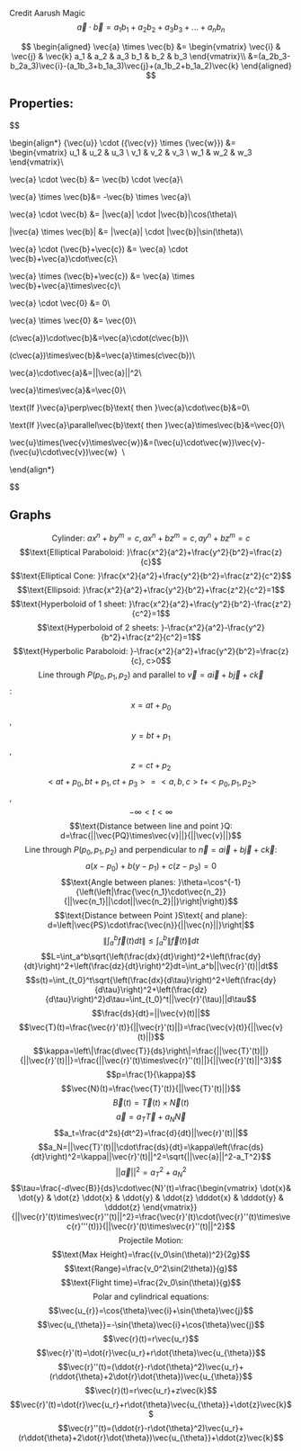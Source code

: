 Credit Aarush Magic
$$\vec{a} \cdot \vec{b} = a_1b_1+a_2b_2+a_3b_3+...+a_nb_n$$

$$
\begin{aligned}
\vec{a} \times \vec{b} &=
\begin{vmatrix} \vec{i} & \vec{j} & \vec{k}
a_1 & a_2 & a_3
b_1 & b_2 & b_3  \end{vmatrix}\\
&=(a_2b_3-b_2a_3)\vec{i}-(a_1b_3+b_1a_3)\vec{j}+(a_1b_2+b_1a_2)\vec{k}
\end{aligned}
$$

## Properties:
$$

\begin{align*}
{\vec{u}} \cdot ({\vec{v}} \times {\vec{w}}) &= 
\begin{vmatrix}
    u_1 & u_2 & u_3 \\
    v_1 & v_2 & v_3 \\
    w_1 & w_2 & w_3 
\end{vmatrix}\\

\vec{a} \cdot \vec{b} &= \vec{b} \cdot \vec{a}\\

\vec{a} \times \vec{b}&= -\vec{b} \times \vec{a}\\

\vec{a} \cdot \vec{b} &= |\vec{a}| \cdot |\vec{b}|\cos(\theta)\\

|\vec{a} \times \vec{b}| &= |\vec{a}| \cdot |\vec{b}|\sin(\theta)\\

\vec{a} \cdot (\vec{b}+\vec{c}) &= \vec{a} \cdot \vec{b}+\vec{a}\cdot\vec{c}\\

\vec{a} \times (\vec{b}+\vec{c}) &= \vec{a} \times \vec{b}+\vec{a}\times\vec{c}\\

\vec{a} \cdot \vec{0} &= 0\\

\vec{a} \times \vec{0} &= \vec{0}\\

(c\vec{a})\cdot\vec{b}&=\vec{a}\cdot(c\vec{b})\\

(c\vec{a})\times\vec{b}&=\vec{a}\times(c\vec{b})\\

\vec{a}\cdot\vec{a}&=||\vec{a}||^2\\

\vec{a}\times\vec{a}&=\vec{0}\\

\text{If }\vec{a}\perp\vec{b}\text{ then }\vec{a}\cdot\vec{b}&=0\\

\text{If }\vec{a}\parallel\vec{b}\text{ then }\vec{a}\times\vec{b}&=\vec{0}\\

\vec{u}\times(\vec{v}\times\vec{w})&=(\vec{u}\cdot\vec{w})\vec{v}-(\vec{u}\cdot\vec{v})\vec{w}  \\

\end{align*}

$$

## Graphs

$$\text{Cylinder: }ax^n+by^m=c,ax^n+bz^m=c,ay^n+bz^m=c$$
$$\text{Elliptical Paraboloid: }\frac{x^2}{a^2}+\frac{y^2}{b^2}=\frac{z}{c}$$
$$\text{Elliptical Cone: }\frac{x^2}{a^2}+\frac{y^2}{b^2}=\frac{z^2}{c^2}$$
$$\text{Ellipsoid: }\frac{x^2}{a^2}+\frac{y^2}{b^2}+\frac{z^2}{c^2}=1$$
$$\text{Hyperboloid of 1 sheet: }\frac{x^2}{a^2}+\frac{y^2}{b^2}-\frac{z^2}{c^2}=1$$
$$\text{Hyperboloid of 2 sheets: }-\frac{x^2}{a^2}-\frac{y^2}{b^2}+\frac{z^2}{c^2}=1$$
$$\text{Hyperbolic Paraboloid: }-\frac{x^2}{a^2}+\frac{y^2}{b^2}=\frac{z}{c}, c>0$$
$$\text{Line through }P(p_0,p_1,p_2)\text{ and parallel to }\vec{v}=a\vec{i}+b\vec{j}+c\vec{k}$$:
$$x=at+p_0$$, $$y=bt+p_1$$, $$z=ct+p_2$$
$$<at+p_0,bt+p_1,ct+p_3>=<a,b,c>t+<p_0,p_1,p_2>$$, $$-\infty<t<\infty$$
$$\text{Distance between line and point }Q: d=\frac{||\vec{PQ}\times\vec{v}||}{||\vec{v}||}$$
$$\text{Line through }P(p_0,p_1,p_2)\text{ and perpendicular to }\vec{n}=a\vec{i}+b\vec{j}+c\vec{k}:$$
$$a(x-p_0)+b(y-p_1)+c(z-p_3)=0$$
$$\text{Angle between planes: }\theta=\cos^{-1}{\left(\left|\frac{\vec{n_1}\cdot\vec{n_2}}{||\vec{n_1}||\cdot||\vec{n_2}||}\right|\right)}$$
$$\text{Distance between Point }S\text{ and plane}: d=\left|\vec{PS}\cdot\frac{\vec{n}}{||\vec{n}||}\right|$$
$$\left\|\int_a^b\vec{f}(t)d{t}\right\|\leq\int_a^b\|\vec{f}(t)\|d{t}$$
$$L=\int_a^b\sqrt{\left(\frac{dx}{dt}\right)^2+\left(\frac{dy}{dt}\right)^2+\left(\frac{dz}{dt}\right)^2}dt=\int_a^b||\vec{r}'(t)||dt$$
$$s(t)=\int_{t_0}^t\sqrt{\left(\frac{dx}{d\tau}\right)^2+\left(\frac{dy}{d\tau}\right)^2+\left(\frac{dz}{d\tau}\right)^2}d\tau=\int_{t_0}^t||\vec{r}'(\tau)||d\tau$$
$$\frac{ds}{dt}=||\vec{v}(t)||$$
$$\vec{T}(t)=\frac{\vec{r}'(t)}{||\vec{r}'(t)||}=\frac{\vec{v}(t)}{||\vec{v}(t)||}$$
$$\kappa=\left\|\frac{d\vec{T}}{ds}\right\|=\frac{||\vec{T}'(t)||}{||\vec{r}'(t)||}=\frac{||\vec{r}'(t)\times\vec{r}''(t)||}{||\vec{r}'(t)||^3}$$
$$p=\frac{1}{\kappa}$$
$$\vec{N}(t)=\frac{\vec{T}'(t)}{||\vec{T}'(t)||}$$
$$\vec{B}(t)=\vec{T}(t)\times\vec{N}(t)$$
$$\vec{a}=a_T\vec{T}+a_N\vec{N}$$
$$a_t=\frac{d^2s}{dt^2}=\frac{d}{dt}||\vec{r}'(t)||$$
$$a_N=||\vec{T}'(t)||\cdot\frac{ds}{dt}=\kappa\left(\frac{ds}{dt}\right)^2=\kappa||\vec{r}'(t)||^2=\sqrt{||\vec{a}||^2-a_T^2}$$
$$||\vec{a}||^2=a_T^2+a_N^2$$
$$\tau=\frac{-d\vec{B}}{ds}\cdot\vec{N}'(t)=\frac{\begin{vmatrix} \dot{x}& \dot{y} & \dot{z}
\ddot{x} & \ddot{y} & \ddot{z}
\dddot{x} & \dddot{y} & \dddot{z}  \end{vmatrix}}{||\vec{r}'(t)\times\vec{r}''(t)||^2}=\frac{\vec{r}'(t)\cdot(\vec{r}''(t)\times\vec{r}'''(t))}{||\vec{r}'(t)\times\vec{r}''(t)||^2}$$
$$\text{Projectile Motion: }$$
$$\text{Max Height}=\frac{(v_0\sin(\theta))^2}{2g}$$
$$\text{Range}=\frac{v_0^2\sin(2\theta)}{g}$$
$$\text{Flight time}=\frac{2v_0\sin(\theta)}{g}$$
$$\text{Polar and cylindrical equations: }$$
$$\vec{u_{r}}=\cos{\theta}\vec{i}+\sin{\theta}\vec{j}$$
$$\vec{u_{\theta}}=-\sin{\theta}\vec{i}+\cos{\theta}\vec{j}$$
$$\vec{r}(t)=r\vec{u_r}$$
$$\vec{r}'(t)=\dot{r}\vec{u_r}+r\dot{\theta}\vec{u_{\theta}}$$
$$\vec{r}''(t)=(\ddot{r}-r\dot{\theta}^2)\vec{u_r}+(r\ddot{\theta}+2\dot{r}\dot{\theta})\vec{u_{\theta}}$$
$$\vec{r}(t)=r\vec{u_r}+z\vec{k}$$
$$\vec{r}'(t)=\dot{r}\vec{u_r}+r\dot{\theta}\vec{u_{\theta}}+\dot{z}\vec{k}$$
$$\vec{r}''(t)=(\ddot{r}-r\dot{\theta}^2)\vec{u_r}+(r\ddot{\theta}+2\dot{r}\dot{\theta})\vec{u_{\theta}}+\ddot{z}\vec{k}$$
